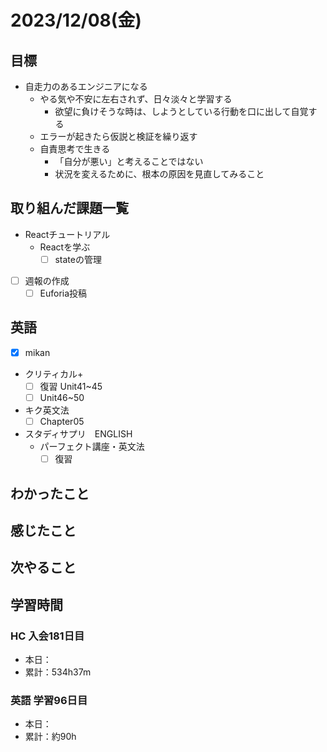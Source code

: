 # 2023/12/08(金)

## 目標

- 自走力のあるエンジニアになる
  - やる気や不安に左右されず、日々淡々と学習する
    - 欲望に負けそうな時は、しようとしている行動を口に出して自覚する
  - エラーが起きたら仮説と検証を繰り返す
  - 自責思考で生きる
    - 「自分が悪い」と考えることではない
    - 状況を変えるために、根本の原因を見直してみること

## 取り組んだ課題一覧

- Reactチュートリアル
  - Reactを学ぶ
    - [ ] stateの管理

- [ ] 週報の作成
  - [ ] Euforia投稿

## 英語

- [x] mikan
- クリティカル+
  - [ ] 復習 Unit41~45
  - [ ] Unit46~50

- キク英文法
  - [ ] Chapter05

- スタディサプリ　ENGLISH
  - パーフェクト講座・英文法
    - [ ] 復習

## わかったこと

## 感じたこと

## 次やること

## 学習時間

### HC 入会181日目

- 本日：
- 累計：534h37m

### 英語 学習96日目

- 本日：
- 累計：約90h
